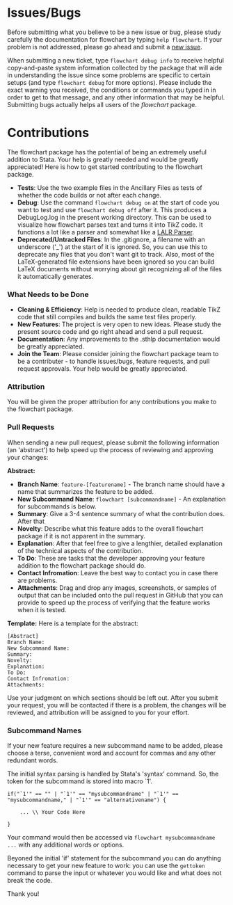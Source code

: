 # Issues/Bugs

Before submitting what you believe to be a new issue or bug, please study carefully the documentation for flowchart by typing `help flowchart`. If your problem is not addressed, please go ahead and submit a [new issue](https://github.com/IsaacDodd/flowchart/issues/new/).

When submitting a new ticket, type `flowchart debug info` to receive helpful copy-and-paste system information collected by the package that will aide in understanding the issue since some problems are specific to certain setups (and type `flowchart debug` for more options). Please include the exact warning you received, the conditions or commands you typed in in order to get to that message, and any other information that may be helpful. Submitting bugs actually helps all users of the *flowchart* package.

# Contributions

The flowchart package has the potential of being an extremely useful addition to Stata. Your help is greatly needed and would be greatly appreciated! Here is how to get started contributing to the flowchart package.

- **Tests**: Use the two example files in the Ancillary Files as tests of whether the code builds or not after each change.
- **Debug**: Use the command `flowchart debug on` at the start of code you want to test and use `flowchart debug off` after it. This produces a DebugLog.log in the present working directory. This can be used to visualize how flowchart parses text and turns it into TikZ code. It functions a lot like a parser and somewhat like a [LALR Parser](https://en.wikipedia.org/wiki/LALR_parser).
- **Deprecated/Untracked Files**: In the .gitignore, a filename with an underscore ('_') at the start of it is ignored. So, you can use this to deprecate any files that you don't want git to track. Also, most of the LaTeX-generated file extensions have been ignored so you can build LaTeX documents without worrying about git recognizing all of the files it automatically generates.

### What Needs to be Done
- **Cleaning & Efficiency**: Help is needed to produce clean, readable TikZ code that still compiles and builds the same test files properly.
- **New Features**: The project is very open to new ideas. Please study the present source code and go right ahead and send a pull request.
- **Documentation**: Any improvements to the .sthlp documentation would be greatly appreciated.
- **Join the Team**: Please consider joining the flowchart package team to be a contributer - to handle issues/bugs, feature requests, and pull request approvals. Your help would be greatly appreciated.

### Attribution
You will be given the proper attribution for any contributions you make to the flowchart package.

### Pull Requests

When sending a new pull request, please submit the following information (an 'abstract') to help speed up the process of reviewing and approving your changes:

**Abstract:**
- **Branch Name**: `feature-[featurename]` - The branch name should have a name that summarizes the feature to be added.	
- **New Subcommand Name**: `flowchart [subcommandname]` - An explanation for subcommands is below.
- **Summary**: Give a 3-4 sentence summary of what the contribution does. After that 
- **Novelty**: Describe what this feature adds to the overall flowchart package if it is not apparent in the summary.
- **Explanation**: After that feel free to give a lengthier, detailed explanation of the technical aspects of the contribution.
- **To Do**: These are tasks that the developer approving your feature addition to the flowchart package should do.
- **Contact Infromation**: Leave the best way to contact you in case there are problems.
- **Attachments**: Drag and drop any images, screenshots, or samples of output that can be included onto the pull request in GitHub that you can provide to speed up the process of verifying that the feature works when it is tested.

**Template:**
Here is a template for the abstract: 

	[Abstract]
	Branch Name: 
	New Subcommand Name: 
	Summary: 
	Novelty: 
	Explanation: 
	To Do: 
	Contact Infromation: 
	Attachments: 

Use your judgment on which sections should be left out. After you submit your request, you will be contacted if there is a problem, the changes will be reviewed, and attribution will be assigned to you for your effort.

### Subcommand Names
If your new feature requires a new subcommand name to be added, please choose a terse, convenient word and account for commas and any other redundant words. 

The initial syntax parsing is handled by Stata's 'syntax' command. So, the token for the subcommand is stored into macro `1'.


	if("`1'" == "" | "`1'" == "mysubcommandname" | "`1'" == "mysubcommandname," | "`1'" == "alternativename") {
	
		... \\ Your Code Here
		
	}

Your command would then be accessed via `flowchart mysubcommandname ...` with any additional words or options.
	
Beyoned the initial 'if' statement for the subcommand you can do anything necessary to get your new feature to work: you can use the `gettoken` command to parse the input or whatever you would like and what does not break the code.

Thank you!